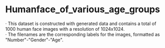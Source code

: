 # Humanface_of_various_age_groups
· This dataset is constructed with generated data and contains a total of 1000 human face images with a resolution of 1024x1024.  
· The filenames are the corresponding labels for the images, formatted as "Number"-"Gender"-"Age".

